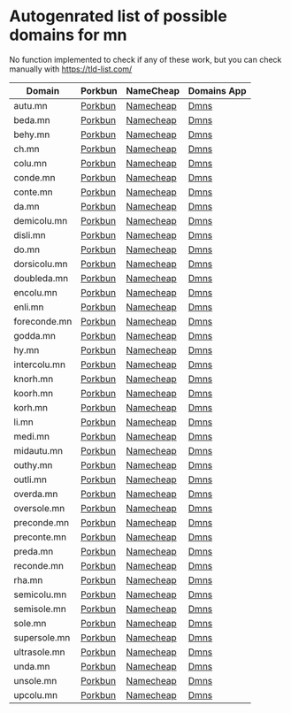 # Autogenrated list of possible domains for mn

No function implemented to check if any of these work, but you can check manually with https://tld-list.com/

| Domain | Porkbun | NameCheap | Domains App |
|---|---|---|---|
| autu.mn | [Porkbun](https://porkbun.com/checkout/search?prb=e814663da1&tlds=&idnLanguage=&search=search&q=autu.mn) | [Namecheap](https://www.namecheap.com/domains/registration/results/?domain=autu.mn) | [Dmns](https://dmns.app/domains?q=autu.mn) |
| beda.mn | [Porkbun](https://porkbun.com/checkout/search?prb=e814663da1&tlds=&idnLanguage=&search=search&q=beda.mn) | [Namecheap](https://www.namecheap.com/domains/registration/results/?domain=beda.mn) | [Dmns](https://dmns.app/domains?q=beda.mn) |
| behy.mn | [Porkbun](https://porkbun.com/checkout/search?prb=e814663da1&tlds=&idnLanguage=&search=search&q=behy.mn) | [Namecheap](https://www.namecheap.com/domains/registration/results/?domain=behy.mn) | [Dmns](https://dmns.app/domains?q=behy.mn) |
| ch.mn | [Porkbun](https://porkbun.com/checkout/search?prb=e814663da1&tlds=&idnLanguage=&search=search&q=ch.mn) | [Namecheap](https://www.namecheap.com/domains/registration/results/?domain=ch.mn) | [Dmns](https://dmns.app/domains?q=ch.mn) |
| colu.mn | [Porkbun](https://porkbun.com/checkout/search?prb=e814663da1&tlds=&idnLanguage=&search=search&q=colu.mn) | [Namecheap](https://www.namecheap.com/domains/registration/results/?domain=colu.mn) | [Dmns](https://dmns.app/domains?q=colu.mn) |
| conde.mn | [Porkbun](https://porkbun.com/checkout/search?prb=e814663da1&tlds=&idnLanguage=&search=search&q=conde.mn) | [Namecheap](https://www.namecheap.com/domains/registration/results/?domain=conde.mn) | [Dmns](https://dmns.app/domains?q=conde.mn) |
| conte.mn | [Porkbun](https://porkbun.com/checkout/search?prb=e814663da1&tlds=&idnLanguage=&search=search&q=conte.mn) | [Namecheap](https://www.namecheap.com/domains/registration/results/?domain=conte.mn) | [Dmns](https://dmns.app/domains?q=conte.mn) |
| da.mn | [Porkbun](https://porkbun.com/checkout/search?prb=e814663da1&tlds=&idnLanguage=&search=search&q=da.mn) | [Namecheap](https://www.namecheap.com/domains/registration/results/?domain=da.mn) | [Dmns](https://dmns.app/domains?q=da.mn) |
| demicolu.mn | [Porkbun](https://porkbun.com/checkout/search?prb=e814663da1&tlds=&idnLanguage=&search=search&q=demicolu.mn) | [Namecheap](https://www.namecheap.com/domains/registration/results/?domain=demicolu.mn) | [Dmns](https://dmns.app/domains?q=demicolu.mn) |
| disli.mn | [Porkbun](https://porkbun.com/checkout/search?prb=e814663da1&tlds=&idnLanguage=&search=search&q=disli.mn) | [Namecheap](https://www.namecheap.com/domains/registration/results/?domain=disli.mn) | [Dmns](https://dmns.app/domains?q=disli.mn) |
| do.mn | [Porkbun](https://porkbun.com/checkout/search?prb=e814663da1&tlds=&idnLanguage=&search=search&q=do.mn) | [Namecheap](https://www.namecheap.com/domains/registration/results/?domain=do.mn) | [Dmns](https://dmns.app/domains?q=do.mn) |
| dorsicolu.mn | [Porkbun](https://porkbun.com/checkout/search?prb=e814663da1&tlds=&idnLanguage=&search=search&q=dorsicolu.mn) | [Namecheap](https://www.namecheap.com/domains/registration/results/?domain=dorsicolu.mn) | [Dmns](https://dmns.app/domains?q=dorsicolu.mn) |
| doubleda.mn | [Porkbun](https://porkbun.com/checkout/search?prb=e814663da1&tlds=&idnLanguage=&search=search&q=doubleda.mn) | [Namecheap](https://www.namecheap.com/domains/registration/results/?domain=doubleda.mn) | [Dmns](https://dmns.app/domains?q=doubleda.mn) |
| encolu.mn | [Porkbun](https://porkbun.com/checkout/search?prb=e814663da1&tlds=&idnLanguage=&search=search&q=encolu.mn) | [Namecheap](https://www.namecheap.com/domains/registration/results/?domain=encolu.mn) | [Dmns](https://dmns.app/domains?q=encolu.mn) |
| enli.mn | [Porkbun](https://porkbun.com/checkout/search?prb=e814663da1&tlds=&idnLanguage=&search=search&q=enli.mn) | [Namecheap](https://www.namecheap.com/domains/registration/results/?domain=enli.mn) | [Dmns](https://dmns.app/domains?q=enli.mn) |
| foreconde.mn | [Porkbun](https://porkbun.com/checkout/search?prb=e814663da1&tlds=&idnLanguage=&search=search&q=foreconde.mn) | [Namecheap](https://www.namecheap.com/domains/registration/results/?domain=foreconde.mn) | [Dmns](https://dmns.app/domains?q=foreconde.mn) |
| godda.mn | [Porkbun](https://porkbun.com/checkout/search?prb=e814663da1&tlds=&idnLanguage=&search=search&q=godda.mn) | [Namecheap](https://www.namecheap.com/domains/registration/results/?domain=godda.mn) | [Dmns](https://dmns.app/domains?q=godda.mn) |
| hy.mn | [Porkbun](https://porkbun.com/checkout/search?prb=e814663da1&tlds=&idnLanguage=&search=search&q=hy.mn) | [Namecheap](https://www.namecheap.com/domains/registration/results/?domain=hy.mn) | [Dmns](https://dmns.app/domains?q=hy.mn) |
| intercolu.mn | [Porkbun](https://porkbun.com/checkout/search?prb=e814663da1&tlds=&idnLanguage=&search=search&q=intercolu.mn) | [Namecheap](https://www.namecheap.com/domains/registration/results/?domain=intercolu.mn) | [Dmns](https://dmns.app/domains?q=intercolu.mn) |
| knorh.mn | [Porkbun](https://porkbun.com/checkout/search?prb=e814663da1&tlds=&idnLanguage=&search=search&q=knorh.mn) | [Namecheap](https://www.namecheap.com/domains/registration/results/?domain=knorh.mn) | [Dmns](https://dmns.app/domains?q=knorh.mn) |
| koorh.mn | [Porkbun](https://porkbun.com/checkout/search?prb=e814663da1&tlds=&idnLanguage=&search=search&q=koorh.mn) | [Namecheap](https://www.namecheap.com/domains/registration/results/?domain=koorh.mn) | [Dmns](https://dmns.app/domains?q=koorh.mn) |
| korh.mn | [Porkbun](https://porkbun.com/checkout/search?prb=e814663da1&tlds=&idnLanguage=&search=search&q=korh.mn) | [Namecheap](https://www.namecheap.com/domains/registration/results/?domain=korh.mn) | [Dmns](https://dmns.app/domains?q=korh.mn) |
| li.mn | [Porkbun](https://porkbun.com/checkout/search?prb=e814663da1&tlds=&idnLanguage=&search=search&q=li.mn) | [Namecheap](https://www.namecheap.com/domains/registration/results/?domain=li.mn) | [Dmns](https://dmns.app/domains?q=li.mn) |
| medi.mn | [Porkbun](https://porkbun.com/checkout/search?prb=e814663da1&tlds=&idnLanguage=&search=search&q=medi.mn) | [Namecheap](https://www.namecheap.com/domains/registration/results/?domain=medi.mn) | [Dmns](https://dmns.app/domains?q=medi.mn) |
| midautu.mn | [Porkbun](https://porkbun.com/checkout/search?prb=e814663da1&tlds=&idnLanguage=&search=search&q=midautu.mn) | [Namecheap](https://www.namecheap.com/domains/registration/results/?domain=midautu.mn) | [Dmns](https://dmns.app/domains?q=midautu.mn) |
| outhy.mn | [Porkbun](https://porkbun.com/checkout/search?prb=e814663da1&tlds=&idnLanguage=&search=search&q=outhy.mn) | [Namecheap](https://www.namecheap.com/domains/registration/results/?domain=outhy.mn) | [Dmns](https://dmns.app/domains?q=outhy.mn) |
| outli.mn | [Porkbun](https://porkbun.com/checkout/search?prb=e814663da1&tlds=&idnLanguage=&search=search&q=outli.mn) | [Namecheap](https://www.namecheap.com/domains/registration/results/?domain=outli.mn) | [Dmns](https://dmns.app/domains?q=outli.mn) |
| overda.mn | [Porkbun](https://porkbun.com/checkout/search?prb=e814663da1&tlds=&idnLanguage=&search=search&q=overda.mn) | [Namecheap](https://www.namecheap.com/domains/registration/results/?domain=overda.mn) | [Dmns](https://dmns.app/domains?q=overda.mn) |
| oversole.mn | [Porkbun](https://porkbun.com/checkout/search?prb=e814663da1&tlds=&idnLanguage=&search=search&q=oversole.mn) | [Namecheap](https://www.namecheap.com/domains/registration/results/?domain=oversole.mn) | [Dmns](https://dmns.app/domains?q=oversole.mn) |
| preconde.mn | [Porkbun](https://porkbun.com/checkout/search?prb=e814663da1&tlds=&idnLanguage=&search=search&q=preconde.mn) | [Namecheap](https://www.namecheap.com/domains/registration/results/?domain=preconde.mn) | [Dmns](https://dmns.app/domains?q=preconde.mn) |
| preconte.mn | [Porkbun](https://porkbun.com/checkout/search?prb=e814663da1&tlds=&idnLanguage=&search=search&q=preconte.mn) | [Namecheap](https://www.namecheap.com/domains/registration/results/?domain=preconte.mn) | [Dmns](https://dmns.app/domains?q=preconte.mn) |
| preda.mn | [Porkbun](https://porkbun.com/checkout/search?prb=e814663da1&tlds=&idnLanguage=&search=search&q=preda.mn) | [Namecheap](https://www.namecheap.com/domains/registration/results/?domain=preda.mn) | [Dmns](https://dmns.app/domains?q=preda.mn) |
| reconde.mn | [Porkbun](https://porkbun.com/checkout/search?prb=e814663da1&tlds=&idnLanguage=&search=search&q=reconde.mn) | [Namecheap](https://www.namecheap.com/domains/registration/results/?domain=reconde.mn) | [Dmns](https://dmns.app/domains?q=reconde.mn) |
| rha.mn | [Porkbun](https://porkbun.com/checkout/search?prb=e814663da1&tlds=&idnLanguage=&search=search&q=rha.mn) | [Namecheap](https://www.namecheap.com/domains/registration/results/?domain=rha.mn) | [Dmns](https://dmns.app/domains?q=rha.mn) |
| semicolu.mn | [Porkbun](https://porkbun.com/checkout/search?prb=e814663da1&tlds=&idnLanguage=&search=search&q=semicolu.mn) | [Namecheap](https://www.namecheap.com/domains/registration/results/?domain=semicolu.mn) | [Dmns](https://dmns.app/domains?q=semicolu.mn) |
| semisole.mn | [Porkbun](https://porkbun.com/checkout/search?prb=e814663da1&tlds=&idnLanguage=&search=search&q=semisole.mn) | [Namecheap](https://www.namecheap.com/domains/registration/results/?domain=semisole.mn) | [Dmns](https://dmns.app/domains?q=semisole.mn) |
| sole.mn | [Porkbun](https://porkbun.com/checkout/search?prb=e814663da1&tlds=&idnLanguage=&search=search&q=sole.mn) | [Namecheap](https://www.namecheap.com/domains/registration/results/?domain=sole.mn) | [Dmns](https://dmns.app/domains?q=sole.mn) |
| supersole.mn | [Porkbun](https://porkbun.com/checkout/search?prb=e814663da1&tlds=&idnLanguage=&search=search&q=supersole.mn) | [Namecheap](https://www.namecheap.com/domains/registration/results/?domain=supersole.mn) | [Dmns](https://dmns.app/domains?q=supersole.mn) |
| ultrasole.mn | [Porkbun](https://porkbun.com/checkout/search?prb=e814663da1&tlds=&idnLanguage=&search=search&q=ultrasole.mn) | [Namecheap](https://www.namecheap.com/domains/registration/results/?domain=ultrasole.mn) | [Dmns](https://dmns.app/domains?q=ultrasole.mn) |
| unda.mn | [Porkbun](https://porkbun.com/checkout/search?prb=e814663da1&tlds=&idnLanguage=&search=search&q=unda.mn) | [Namecheap](https://www.namecheap.com/domains/registration/results/?domain=unda.mn) | [Dmns](https://dmns.app/domains?q=unda.mn) |
| unsole.mn | [Porkbun](https://porkbun.com/checkout/search?prb=e814663da1&tlds=&idnLanguage=&search=search&q=unsole.mn) | [Namecheap](https://www.namecheap.com/domains/registration/results/?domain=unsole.mn) | [Dmns](https://dmns.app/domains?q=unsole.mn) |
| upcolu.mn | [Porkbun](https://porkbun.com/checkout/search?prb=e814663da1&tlds=&idnLanguage=&search=search&q=upcolu.mn) | [Namecheap](https://www.namecheap.com/domains/registration/results/?domain=upcolu.mn) | [Dmns](https://dmns.app/domains?q=upcolu.mn) |
